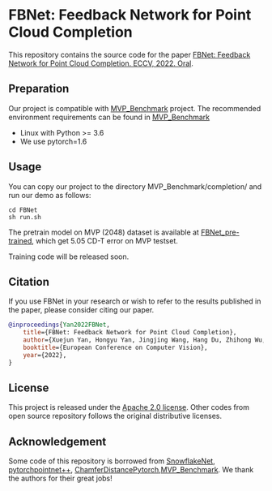 # FBNet: Feedback Network for Point Cloud Completion

This repository contains the source code for the paper [FBNet: Feedback Network for Point Cloud Completion. ECCV, 2022. Oral](https://arxiv.org/abs/2210.03974).

## Preparation


Our project is compatible with [MVP_Benchmark](https://github.com/paul007pl/MVP_Benchmark) project.
The recommended environment requirements can be found in [MVP_Benchmark](https://github.com/paul007pl/MVP_Benchmark)

- Linux with Python >= 3.6
- We use pytorch=1.6


## Usage

You can copy our project to the directory MVP_Benchmark/completion/ and run our demo as follows:

```shell
cd FBNet
sh run.sh
```

The pretrain model on MVP (2048) dataset is available at [FBNet_pre-trained](./model), which get 5.05 CD-T error on MVP testset.

Training code will be released soon.

## Citation

If you use FBNet in your research or wish to refer to the results published in the paper, please consider citing our paper.

```BibTeX
@inproceedings{Yan2022FBNet,
    title={FBNet: Feedback Network for Point Cloud Completion},
    author={Xuejun Yan, Hongyu Yan, Jingjing Wang, Hang Du, Zhihong Wu, Di Xie, Shiliang Pu, Li Lu.},
    booktitle={European Conference on Computer Vision},
    year={2022},
}
```

## License

This project is released under the [Apache 2.0 license](./LICENSE). Other codes from open source repository follows the original distributive licenses.

## Acknowledgement

Some code of this repository is borrowed from [SnowflakeNet](https://github.com/AllenXiangX/SnowflakeNet), [pytorchpointnet++](https://github.com/erikwijmans/Pointnet2_PyTorch), [ChamferDistancePytorch](https://github.com/ThibaultGROUEIX/ChamferDistancePytorch),[MVP_Benchmark](https://github.com/paul007pl/MVP_Benchmark). We thank the authors for their great jobs!
